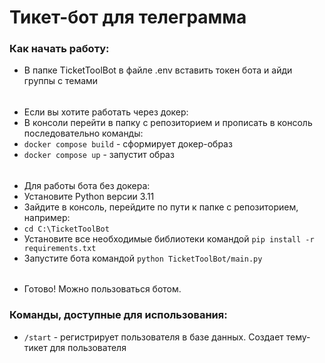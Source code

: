 # Тикет-бот для телеграмма

### Как начать работу:

- В папке TicketToolBot в файле .env вставить токен бота и айди группы с темами

######

- Если вы хотите работать через докер: 
- В консоли перейти в папку с репозиторием и прописать в консоль последовательно команды:
- `docker compose build` - сформирует докер-образ
- `docker compose up` - запустит образ

######

- Для работы бота без докера:
- Установите Python версии 3.11
- Зайдите в консоль, перейдите по пути к папке с репозиторием, например:
- `cd C:\TicketToolBot`
- Установите все необходимые библиотеки командой `pip install -r requirements.txt`
- Запустите бота командой `python TicketToolBot/main.py`

######

- Готово! Можно пользоваться ботом.

### Команды, доступные для использования:

- `/start` - регистрирует пользователя в базе данных. Создает тему-тикет для пользователя

